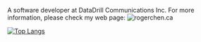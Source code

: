 A software developer at DataDrill Communications Inc. For more information, please check my web page: ![rogerchen.ca](https://www.rogerchen.ca)

[![Top Langs](https://github-readme-stats.vercel.app/api/top-langs/?username=roger-mengqiu-chen&hide=html,css&layout=compact)](https://github.com/anuraghazra/github-readme-stats)
